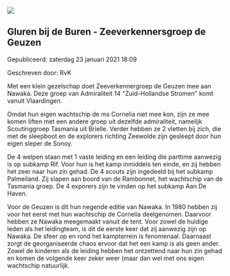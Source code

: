 


![](/images/articles/fototesttest.jpg)


Gluren bij de Buren - Zeeverkennersgroep de Geuzen
---------------------------------------------------





 Gepubliceerd: zaterdag 23 januari 2021 18:09
   

 Geschreven door: RvK
   




 Met een klein gezelschap doet Zeeverkennergroep de Geuzen mee aan Nawaka. Deze groep van Admiraliteit 14 "Zuid-Hollandse Stromen" komt vanuit Vlaardingen.
 



 Omdat hun eigen wachtschip de ms Cornelia niet mee kon, zijn ze mee komen liften met een andere groep uit dezelfde admiraliteit, namelijk Scoutinggroep Tasmania uit Brielle. Verder hebben ze 2 vletten bij zich, die met de sleepboot en de explorers richting Zeewolde zijn gesleept door hun eigen sleper de Sonoy.
 



 De 4 welpen staan met 1 vaste leiding en een leiding die parttime aanwezig is op subkamp Rif. Voor hun is het kamp inmiddels ten einde, en zij hebben het zeer naar hun zin gehad. De 4 scouts zijn ingedeeld bij het subkamp Palmeiland. Zij slapen aan boord van de Rambonnet, het wachtschip van de Tasmania groep. De 4 exporers zijn te vinden op het subkamp Aan De Haven.
 



 Voor de Geuzen is dit hun negende editie van Nawaka. In 1980 hebben zij voor het eerst met hun wachtschip de Cornelia deelgenomen. Daarvoor hebben ze Nawaka meegemaakt vanuit de tent. Voor zowel de huidige leden als het leidingteam, is dit de eerste keer dat zij aanwezig zijn op Nawaka. De sfeer op en rond het kampterrein is fenomenaal. Daarnaast zorgt de georganiseerde chaos ervoor dat het een kamp is als geen ander. Zowel de kinderen als de leiding hebben het ontzettend naar hun zin gehad en komen de volgende keer zeker weer (maar dan wel met ons eigen wachtschip natuurlijk.
 









